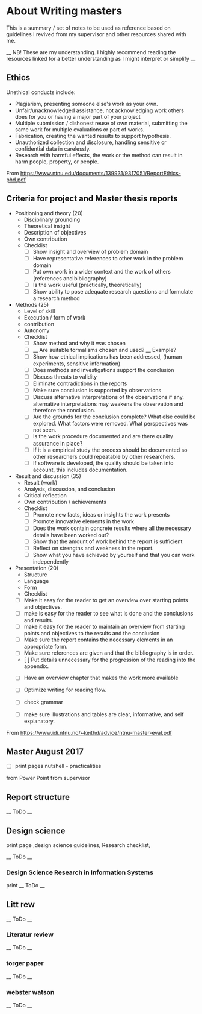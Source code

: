 # About Writing masters

This is a summary / set of notes to be used as reference based on guidelines I revived from my supervisor and other resources shared with me.

__ NB! These are my understanding. I highly recommend reading the resources linked for a better understanding as I might interpret or simplify __

## Ethics

Unethical conducts include:

* Plagiarism, presenting someone else's work as your own.
* Unfair/unacknowledged assistance, not acknowledging work others does for you or having a major part of your project
* Multiple submission / dishonest reuse of own material, submitting the same work for multiple evaluations or part of works.
* Fabrication, creating the wanted results to support hypothesis.
* Unauthorized collection and disclosure, handling sensitive or confidential data in carelessly.
* Research with harmful effects, the work or the method can result in harm people, property, or people.

From https://www.ntnu.edu/documents/139931/9317051/ReportEthics-phd.pdf

## Criteria for project and Master thesis reports

* Positioning and theory (20)
  * Disciplinary grounding
  * Theoretical insight
  * Description of objectives
  * Own contribution
  * Checklist
    - [ ]  Show insight and overview of problem domain
    - [ ]  Have representative references to other work in the problem domain
    - [ ]  Put own work in a wider context and the work of others (references and bibliography)
    - [ ]  Is the work useful (practically, theoretically)
    - [ ]  Show ability to pose adequate research questions and formulate a research method
* Methods (25)
  * Level of skill
  * Execution / form of work
  * contribution
  * Autonomy
  * Checklist
    - [ ]  Show method and why it was chosen
    - [ ]  __ Are suitable formalisms chosen and used? __ Example?
    - [ ]  Show how ethical implications has been addressed, (human experiments, sensitive information)
    - [ ]  Does methods and investigations support the conclusion
    - [ ]  Discuss threats to validity
    - [ ]  Eliminate contradictions in the reports
    - [ ]  Make sure conclusion is supported by observations
    - [ ]  Discuss alternative interpretations of the observations if any. alternative interpretations may weakens the observation and therefore the conclusion.
    - [ ]  Are the grounds for the conclusion complete? What else could be explored. What factors were removed. What perspectives was not seen.
    - [ ]  Is the work procedure documented and are there quality assurance in place?
    - [ ]  If it is a empirical study the process should be documented so other researchers could repeatable by other researchers.
    - [ ]  If software is developed, the quality should be taken into account, this includes documentation.
* Result and discussion (35)
  * Result (work)
  * Analysis, discussion, and conclusion
  * Critical reflection
  * Own contribution / achievements
  * Checklist
    - [ ] Promote new facts, ideas or insights the work presents
    - [ ] Promote innovative elements in the work
    - [ ] Does the work contain concrete results where all the necessary details have been worked out?  
    - [ ] Show that the amount of work behind the report is sufficient
    - [ ] Reflect on strengths and weakness in the report.
    - [ ] Show what you have achieved by yourself and that you can work independently
* Presentation (20)
  * Structure
  * Language
  * Form
  * Checklist
  - [ ] Make it easy for the reader to get an overview over starting points and objectives.
  - [ ] make is easy for the reader to see what is done and the conclusions and results.
  - [ ] make it easy for the reader to maintain an overview from starting points and objectives to the results and the conclusion
  - [ ] Make sure the report contains the necessary elements in an appropriate form.
  - [ ] Make sure references are given and that the bibliography is in order.
  - [ ] Put details unnecessary for the progression of the reading into the appendix.
  - [ ] Have an overview chapter that makes the work more available
  - [ ] Optimize writing for reading flow.
  - [ ] check grammar
  - [ ] make sure illustrations and tables are clear, informative, and self explanatory.


From https://www.idi.ntnu.no/~keithd/advice/ntnu-master-eval.pdf

## Master August 2017
- [ ] print pages nutshell - practicalities

from Power Point from supervisor

## Report structure
__ ToDo __

## Design science
print page ,design science guidelines, Research checklist,

__ ToDo __

### Design Science Research in Information Systems
print
__ ToDo __

## Litt rew
__ ToDo __

### Literatur review
__ ToDo __

### torger paper
__ ToDo __

### webster watson
__ ToDo __
